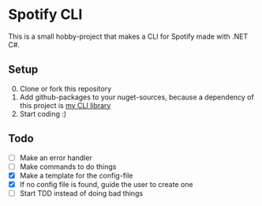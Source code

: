 # Spotify CLI

This is a small hobby-project that makes a CLI for Spotify made with .NET C#.

## Setup
0. Clone or fork this repository
1. Add github-packages to your nuget-sources, because a dependency of this project is [my CLI library](https://github.com/Drawserqzez/CLI/)
2. Start coding :)

## Todo

- [ ] Make an error handler
- [ ] Make commands to do things
- [x] Make a template for the config-file
- [x] If no config file is found, guide the user to create one
- [ ] Start TDD instead of doing bad things